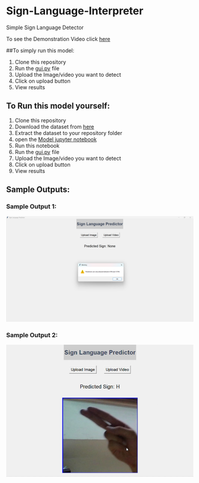 # Sign-Language-Interpreter
Simple Sign Language Detector

To see the Demonstration Video click [here](https://drive.google.com/file/d/1cz4pzbtqzcM11z1uDqzwdv3JAUlxjzrs/view?usp=drive_link) 

##To simply run this model:
1. Clone this repository
2. Run the [gui.py](https://github.com/deva260202/Sign-Language-Interpreter/blob/main/GUI%20(Task-2).py) file
3. Upload the Image/video you want to detect
4. Click on upload button
5. View results

## To Run this model yourself:
1. Clone this repository
2. Download the dataset from [here](https://www.kaggle.com/datasets/prathumarikeri/american-sign-language-09az)
3. Extract the dataset to your repository folder
4. open the [Model jupyter notebook](https://github.com/deva260202/Sign-Language-Interpreter/blob/main/Task-2%20Model.ipynb)
5. Run this notebook
6. Run the [gui.py](https://github.com/deva260202/Sign-Language-Interpreter/blob/main/GUI%20(Task-2).py) file
7. Upload the Image/video you want to detect
8. Click on upload button
9. View results

## Sample Outputs:
### Sample Output 1:
![Sample Output 1](https://github.com/deva260202/Sign-Language-Interpreter/blob/main/Output-1.png)
### Sample Output 2:
![Sample Output 2](https://github.com/deva260202/Sign-Language-Interpreter/blob/main/Output-2.png)
